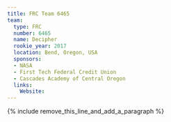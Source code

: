 ```yaml
---
title: FRC Team 6465
team:
  type: FRC
  number: 6465
  name: Decipher
  rookie_year: 2017
  location: Bend, Oregon, USA
  sponsors:
  - NASA
  - First Tech Federal Credit Union
  - Cascades Academy of Central Oregon
  links:
    Website:
---
```


{% include remove_this_line_and_add_a_paragraph %}